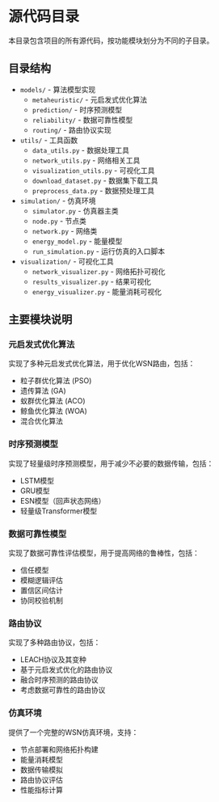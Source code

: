# 源代码目录

本目录包含项目的所有源代码，按功能模块划分为不同的子目录。

## 目录结构

- `models/` - 算法模型实现
  - `metaheuristic/` - 元启发式优化算法
  - `prediction/` - 时序预测模型
  - `reliability/` - 数据可靠性模型
  - `routing/` - 路由协议实现
- `utils/` - 工具函数
  - `data_utils.py` - 数据处理工具
  - `network_utils.py` - 网络相关工具
  - `visualization_utils.py` - 可视化工具
  - `download_dataset.py` - 数据集下载工具
  - `preprocess_data.py` - 数据预处理工具
- `simulation/` - 仿真环境
  - `simulator.py` - 仿真器主类
  - `node.py` - 节点类
  - `network.py` - 网络类
  - `energy_model.py` - 能量模型
  - `run_simulation.py` - 运行仿真的入口脚本
- `visualization/` - 可视化工具
  - `network_visualizer.py` - 网络拓扑可视化
  - `results_visualizer.py` - 结果可视化
  - `energy_visualizer.py` - 能量消耗可视化

## 主要模块说明

### 元启发式优化算法

实现了多种元启发式优化算法，用于优化WSN路由，包括：
- 粒子群优化算法 (PSO)
- 遗传算法 (GA)
- 蚁群优化算法 (ACO)
- 鲸鱼优化算法 (WOA)
- 混合优化算法

### 时序预测模型

实现了轻量级时序预测模型，用于减少不必要的数据传输，包括：
- LSTM模型
- GRU模型
- ESN模型（回声状态网络）
- 轻量级Transformer模型

### 数据可靠性模型

实现了数据可靠性评估模型，用于提高网络的鲁棒性，包括：
- 信任模型
- 模糊逻辑评估
- 置信区间估计
- 协同校验机制

### 路由协议

实现了多种路由协议，包括：
- LEACH协议及其变种
- 基于元启发式优化的路由协议
- 融合时序预测的路由协议
- 考虑数据可靠性的路由协议

### 仿真环境

提供了一个完整的WSN仿真环境，支持：
- 节点部署和网络拓扑构建
- 能量消耗模型
- 数据传输模拟
- 路由协议评估
- 性能指标计算